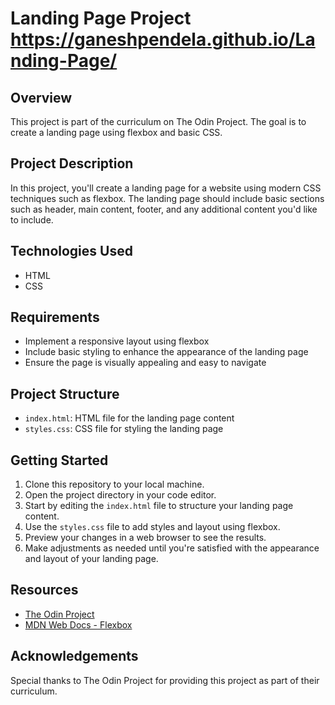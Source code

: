# Landing Page Project   https://ganeshpendela.github.io/Landing-Page/

## Overview
This project is part of the curriculum on The Odin Project. The goal is to create a landing page using flexbox and basic CSS.

## Project Description
In this project, you'll create a landing page for a website using modern CSS techniques such as flexbox. The landing page should include basic sections such as header, main content, footer, and any additional content you'd like to include.

## Technologies Used
- HTML
- CSS

## Requirements
- Implement a responsive layout using flexbox
- Include basic styling to enhance the appearance of the landing page
- Ensure the page is visually appealing and easy to navigate

## Project Structure
- `index.html`: HTML file for the landing page content
- `styles.css`: CSS file for styling the landing page

## Getting Started
1. Clone this repository to your local machine.
2. Open the project directory in your code editor.
3. Start by editing the `index.html` file to structure your landing page content.
4. Use the `styles.css` file to add styles and layout using flexbox.
5. Preview your changes in a web browser to see the results.
6. Make adjustments as needed until you're satisfied with the appearance and layout of your landing page.

## Resources
- [The Odin Project](https://www.theodinproject.com/)
- [MDN Web Docs - Flexbox](https://developer.mozilla.org/en-US/docs/Web/CSS/CSS_Flexible_Box_Layout)

## Acknowledgements
Special thanks to The Odin Project for providing this project as part of their curriculum.
